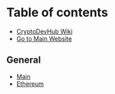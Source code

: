 # Table of contents

* [CryptoDevHub Wiki](README.md)
* [Go to Main Website](https://cryptodevhub.io)

## General

* [Main](general/main.md)
* [Ethereum](general/ethereum.md)

